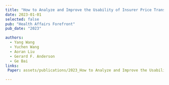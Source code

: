 ```yaml
---
title: "How to Analyze and Improve the Usability of Insurer Price Transparency Data?"
date: 2023-01-01
selected: false
pub: "Health Affairs Forefront"
pub_date: "2023"

authors:
  - Yang Wang
  - Yuchen Wang
  - Aoran Liu
  - Gerard F. Anderson
  - Ge Bai
links:
 Paper: assets/publications/2023_How to Analyze and Improve the Usability of Insurer Price Transparency Data.pdf

---
```

